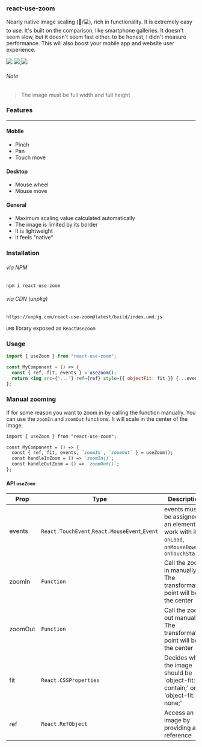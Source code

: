 ### react-use-zoom

Nearly native image scaling (:iphone:/:computer:), rich in functionality. It is extremely easy to use. It's built on the comparison, like smartphone galleries. It doesn't seem slow, but it doesn't seem fast either. to be honest, I didn't measure performance. This will also boost your mobile app and website user experience.

<p>
  <a href="https://www.npmjs.com/package/react-use-zoom"><img  src="https://img.shields.io/npm/v/react-use-zoom?style=for-the-badge"/></a>

<a href="https://bundlephobia.com/result?p=react-use-zoom@latest">
  <img src="https://img.shields.io/bundlephobia/min/react-use-zoom?style=for-the-badge"/>
</a>
  
<a href="https://bundlephobia.com/result?p=react-use-zoom@latest">
  <img src="https://img.shields.io/bundlephobia/minzip/react-use-zoom?style=for-the-badge"/>
</a>

</p>

###### Note

> The image must be full width and full height

### Features

---

#### Mobile

- Pinch
- Pan
- Touch move

#### Desktop

- Mouse wheel
- Mouse move

#### General

- Maximum scaling value calculated automatically
- The image is limited by its border
- It is lightweight
- It feels "native"

### Installation

###### via NPM

```
npm i react-use-zoom
```

###### via CDN (unpkg)

```
https://unpkg.com/react-use-zoom@latest/build/index.umd.js
```

`UMD` library exposed as `ReactUseZoom`

### Usage

```jsx
import { useZoom } from "react-use-zoom";

const MyComponent = () => {
  const { ref, fit, events } = useZoom();
  return <img src={"..."} ref={ref} style={{ objectFit: fit }} {...events} />;
};
```

### Manual zooming

If for some reason you want to zoom in by calling the function manually. You can use the `zoomIn` and `zoomOut` functions. It will scale in the center of the image.

```markdown
import { useZoom } from "react-use-zoom";

const MyComponent = () => {
  const { ref, fit, events, `zoomIn`, `zoomOut` } = useZoom();
  const handleInZoom = () => `zoomIn()`;
  const handleOutZoom = () => `zoomOut()`;
};
```

#### API `useZoom`

| Prop    | Type                                          | Description                                                                                      |
| ------- | --------------------------------------------- | ------------------------------------------------------------------------------------------------ |
| events  | `React.TouchEvent`,`React.MouseEvent`,`Event` | events must be assigned to an element to work with it. `onLoad`, `onMouseDown` or `onTouchStart` |
| zoomIn  | `Function`                                    | Call the zoom in manually. The transformation point will be at the center                        |
| zoomOut | `Function`                                    | Call the zoom out manually. The transformation point will be at the center                       |
| fit   | `React.CSSProperties`                         |Decides when the image should be `object-fit: contain;' or 'object-fit: none;'
| ref     | `React.RefObject`                             | Access an image by providing a reference                                                         |